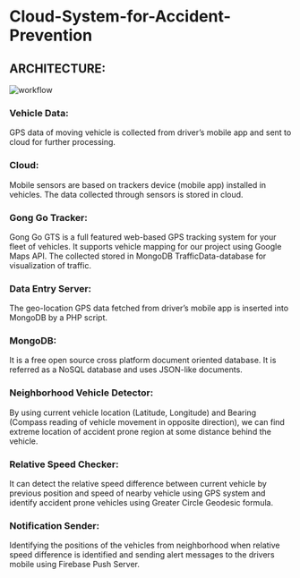 # Cloud-System-for-Accident-Prevention

## ARCHITECTURE:  
![workflow](Cloud-System-for-Accident-Prevention-master/workflow.PNG)

### Vehicle Data: 
GPS data of moving vehicle is collected from driver’s mobile app and sent to cloud for further processing.

### Cloud: 
Mobile sensors are based on trackers device (mobile app) installed in vehicles. The data collected through sensors is stored in cloud. 

### Gong Go Tracker: 
Gong Go GTS is a full featured web-based GPS tracking system for your fleet of vehicles. It supports vehicle mapping for our project using Google Maps API. The collected stored in MongoDB TrafficData-database for visualization of traffic.

### Data Entry Server:
The geo-location GPS data fetched from driver’s mobile app is inserted into MongoDB by a PHP script.

### MongoDB: 
It is a free open source cross platform document oriented database. It is referred as a NoSQL database and uses JSON-like documents.

### Neighborhood Vehicle Detector: 
By using current vehicle location (Latitude, Longitude) and Bearing (Compass reading of vehicle movement in opposite direction), we can find extreme location of accident prone region at some distance behind the vehicle.

### Relative Speed Checker:
It can detect the relative speed difference between current vehicle by previous position and speed of nearby vehicle using GPS system and identify accident prone vehicles using Greater Circle Geodesic formula.

### Notification Sender: 
Identifying the positions of the vehicles from neighborhood when relative speed difference is identified and sending alert messages to the drivers mobile using Firebase Push Server.
